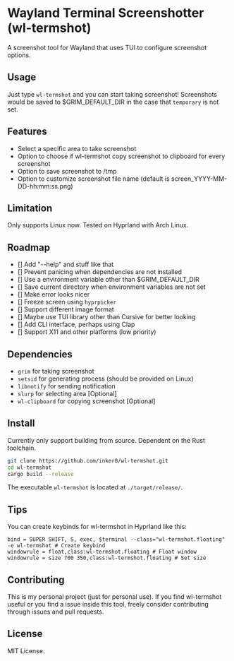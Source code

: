 # Wayland Terminal Screenshotter (wl-termshot)

A screenshot tool for Wayland that uses TUI to configure screenshot options.

## Usage

Just type `wl-termshot` and you can start taking screenshot! Screenshots would be saved to $GRIM_DEFAULT_DIR in the case that `temporary` is not set.

## Features
- Select a specific area to take screenshot
- Option to choose if wl-termshot copy screenshot to clipboard for every screenshot
- Option to save screenshot to /tmp
- Option to customize screenshot file name (default is screen_YYYY-MM-DD-hh:mm:ss.png)

## Limitation

Only supports Linux now. Tested on Hyprland with Arch Linux.

## Roadmap
- [] Add "--help" and stuff like that
- [] Prevent panicing when dependencies are not installed
- [] Use a environment variable other than $GRIM_DEFAULT_DIR
- [] Save current directory when environment variables are not set
- [] Make error looks nicer
- [] Freeze screen using `hyprpicker`
- [] Support different image format 
- [] Maybe use TUI library other than Cursive for better looking
- [] Add CLI interface, perhaps using Clap
- [] Support X11 and other platforms (low priority)

## Dependencies
- `grim` for taking screenshot
- `setsid` for generating process (should be provided on Linux)
- `libnotify` for sending notification
- `slurp` for selecting area [Optional]
- `wl-clipboard` for copying screenshot [Optional]

## Install
Currently only support building from source. Dependent on the Rust toolchain.

```bash
git clone https://github.com/inker0/wl-termshot.git
cd wl-termshot
cargo build --release
```

The executable `wl-termshot` is located at `./target/release/`.

## Tips

You can create keybinds for wl-termshot in Hyprland like this:
```
bind = SUPER SHIFT, S, exec, $terminal --class="wl-termshot.floating" -e wl-termshot # Create keybind
windowrule = float,class:wl-termshot.floating # Float window
windowrule = size 700 350,class:wl-termshot.floating # Set size
```

## Contributing

This is my personal project (just for personal use). If you find wl-termshot useful or you find a issue inside this tool, freely consider contributing through issues and pull requests. 
## License
MIT License.

